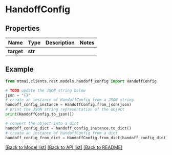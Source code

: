 # HandoffConfig


## Properties

Name | Type | Description | Notes
------------ | ------------- | ------------- | -------------
**target** | **str** |  | 

## Example

```python
from mtmai.clients.rest.models.handoff_config import HandoffConfig

# TODO update the JSON string below
json = "{}"
# create an instance of HandoffConfig from a JSON string
handoff_config_instance = HandoffConfig.from_json(json)
# print the JSON string representation of the object
print(HandoffConfig.to_json())

# convert the object into a dict
handoff_config_dict = handoff_config_instance.to_dict()
# create an instance of HandoffConfig from a dict
handoff_config_from_dict = HandoffConfig.from_dict(handoff_config_dict)
```
[[Back to Model list]](../README.md#documentation-for-models) [[Back to API list]](../README.md#documentation-for-api-endpoints) [[Back to README]](../README.md)


